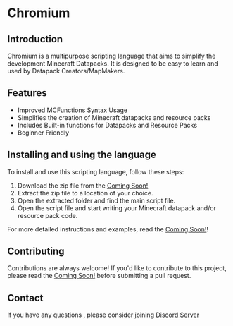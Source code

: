 # Chromium

## Introduction

Chromium is a multipurpose scripting language that aims to simplify the development Minecraft Datapacks. It is designed to be easy to learn and used by Datapack Creators/MapMakers.

## Features

- Improved MCFunctions Syntax Usage
- Simplifies the creation of Minecraft datapacks and resource packs
- Includes Built-in functions for Datapacks and Resource Packs
- Beginner Friendly

## Installing and using the language

To install and use this scripting language, follow these steps:

1. Download the zip file from the [Coming Soon!](https://github.com/example)
2. Extract the zip file to a location of your choice.
3. Open the extracted folder and find the main script file.
4. Open the script file and start writing your Minecraft datapack and/or resource pack code.

For more detailed instructions and examples, read the [Coming Soon!](https://your-username.github.io/example)!

## Contributing

Contributions are always welcome! If you'd like to contribute to this project, please read the [Coming Soon!](https://github.com/your-username/your-project-name/blob/main/CONTRIBUTING.md) before submitting a pull request.

## Contact

If you have any questions , please consider joining [Discord Server](https://discord.gg/x3bvraa6q2)
